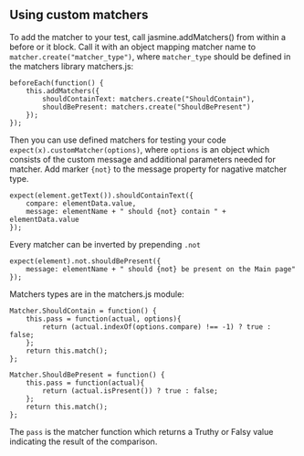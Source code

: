 ## Using custom matchers

To add the matcher to your test, call jasmine.addMatchers() from within a before or it block. Call it with an object mapping matcher name to `matcher.create("matcher_type")`, where `matcher_type` should be defined in the matchers library matchers.js:

    beforeEach(function() {
        this.addMatchers({
            shouldContainText: matchers.create("ShouldContain"),
            shouldBePresent: matchers.create("ShouldBePresent")
        });
    });

Then you can use defined matchers for testing your code `expect(x).customMatcher(options)`, where `options` is an object which consists of the custom message and additional parameters needed for matcher. Add marker `{not}` to the message property for nagative matcher type.

    expect(element.getText()).shouldContainText({
        compare: elementData.value,
        message: elementName + " should {not} contain " + elementData.value
    });

Every matcher can be inverted by prepending `.not`

    expect(element).not.shouldBePresent({
        message: elementName + " should {not} be present on the Main page"
    });

Matchers types are in the matchers.js module:

    Matcher.ShouldContain = function() {
        this.pass = function(actual, options){
            return (actual.indexOf(options.compare) !== -1) ? true : false;
        };
        return this.match();
    };
    
    Matcher.ShouldBePresent = function() {
        this.pass = function(actual){
            return (actual.isPresent()) ? true : false;
        };
        return this.match();
    };

The `pass` is the matcher function which returns a Truthy or Falsy value indicating the result of the comparison.